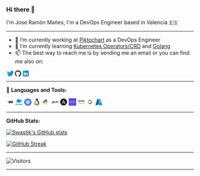 ### Hi there 👋

I'm Jose Ramón Mañes, I'm a DevOps Engineer based in Valencia 🇪🇸

---

- 🔭 I’m currently working at [Piktochart](https://piktochart.com/) as a DevOps Engineer
- 🌱 I’m currently learning [Kubernetes Operators/CRD](https://kubernetes.io/docs/concepts/extend-kubernetes/operator/) and [Golang](http://golang.org/)
- 📫 The best way to reach me is by sending me an email or you can find me also on:

<a href="https://twitter.com/jrmanes_">
  <img align="left" alt="Jose Ramón Mañes | Twitter" width="21px" src="https://raw.githubusercontent.com/jrmanes/jrmanes/main/assets/twitter.png" />
</a>
<a href="https://github.com/jrmanes">
  <img align="left" alt="Jose Ramón Mañes | GitHub" width="21px" src="https://raw.githubusercontent.com/jrmanes/jrmanes/main/assets/github.png" />
</a>
<a href="https://www.linkedin.com/in/joseramonmanesblasco/">
  <img align="left" alt="Jose Ramón Mañes | LinkedIn" width="21px" src="https://raw.githubusercontent.com/jrmanes/jrmanes/main/assets/linkedin.png" />
</a>

<br />

---

🔨 **Languages and Tools:**  

<code><img height="20" src="https://raw.githubusercontent.com/github/explore/80688e429a7d4ef2fca1e82350fe8e3517d3494d/topics/go/go.png"></code>
<code><img height="20" src="https://raw.githubusercontent.com/github/explore/80688e429a7d4ef2fca1e82350fe8e3517d3494d/topics/docker/docker.png"></code>
<code><img height="20" src="https://raw.githubusercontent.com/github/explore/80688e429a7d4ef2fca1e82350fe8e3517d3494d/topics/kubernetes/kubernetes.png"></code>
<code><img height="20" src="https://raw.githubusercontent.com/github/explore/80688e429a7d4ef2fca1e82350fe8e3517d3494d/topics/linux/linux.png"></code>
<code><img height="20" src="https://raw.githubusercontent.com/github/explore/80688e429a7d4ef2fca1e82350fe8e3517d3494d/topics/python/python.png"></code>
<code><img height="20" src="https://raw.githubusercontent.com/github/explore/80688e429a7d4ef2fca1e82350fe8e3517d3494d/topics/bash/bash.png"></code>
<code><img height="20" src="https://raw.githubusercontent.com/github/explore/80688e429a7d4ef2fca1e82350fe8e3517d3494d/topics/ansible/ansible.png"></code>
<code><img height="20" src="https://raw.githubusercontent.com/github/explore/80688e429a7d4ef2fca1e82350fe8e3517d3494d/topics/terraform/terraform.png"></code>
<code><img height="20" src="https://raw.githubusercontent.com/github/explore/80688e429a7d4ef2fca1e82350fe8e3517d3494d/topics/aws/aws.png"></code>
<code><img height="20" src="https://raw.githubusercontent.com/github/explore/80688e429a7d4ef2fca1e82350fe8e3517d3494d/topics/google/google.png"></code>
<code><img height="20" src="https://raw.githubusercontent.com/github/explore/80688e429a7d4ef2fca1e82350fe8e3517d3494d/topics/azure/azure.png"></code>

--- 

**GitHub Stats:**

[![Swastik's GitHub stats](https://github-readme-stats.vercel.app/api?username=jrmanes&show_icons=true&theme=tokyonight)](https://github.com/jrmanes/github-readme-stats)

[![GitHub Streak](https://github-readme-streak-stats.herokuapp.com?user=jrmanes&theme=tokyonight&date_format=M%20j%5B%2C%20Y%5D)](https://git.io/streak-stats) 

--- 

![Visitors](https://visitor-badge.glitch.me/badge?page_id=github/jrmanes)

---
